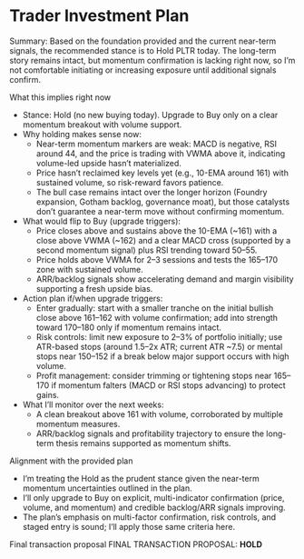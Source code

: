# Trader Investment Plan

Summary: Based on the foundation provided and the current near-term signals, the recommended stance is to Hold PLTR today. The long-term story remains intact, but momentum confirmation is lacking right now, so I’m not comfortable initiating or increasing exposure until additional signals confirm.

What this implies right now
- Stance: Hold (no new buying today). Upgrade to Buy only on a clear momentum breakout with volume support.
- Why holding makes sense now:
  - Near-term momentum markers are weak: MACD is negative, RSI around 44, and the price is trading with VWMA above it, indicating volume-led upside hasn’t materialized.
  - Price hasn’t reclaimed key levels yet (e.g., 10-EMA around 161) with sustained volume, so risk-reward favors patience.
  - The bull case remains intact over the longer horizon (Foundry expansion, Gotham backlog, governance moat), but those catalysts don’t guarantee a near-term move without confirming momentum.
- What would flip to Buy (upgrade triggers):
  - Price closes above and sustains above the 10-EMA (~161) with a close above VWMA (~162) and a clear MACD cross (supported by a second momentum signal) plus RSI trending toward 50–55.
  - Price holds above VWMA for 2–3 sessions and tests the 165–170 zone with sustained volume.
  - ARR/backlog signals show accelerating demand and margin visibility supporting a fresh upside bias.
- Action plan if/when upgrade triggers:
  - Enter gradually: start with a smaller tranche on the initial bullish close above 161–162 with volume confirmation; add into strength toward 170–180 only if momentum remains intact.
  - Risk controls: limit new exposure to 2–3% of portfolio initially; use ATR-based stops (around 1.5–2x ATR; current ATR ~7.5) or mental stops near 150–152 if a break below major support occurs with high volume.
  - Profit management: consider trimming or tightening stops near 165–170 if momentum falters (MACD or RSI stops advancing) to protect gains.
- What I’ll monitor over the next weeks:
  - A clean breakout above 161 with volume, corroborated by multiple momentum measures.
  - ARR/backlog signals and profitability trajectory to ensure the long-term thesis remains supported as momentum shifts.

Alignment with the provided plan
- I’m treating the Hold as the prudent stance given the near-term momentum uncertainties outlined in the plan.
- I’ll only upgrade to Buy on explicit, multi-indicator confirmation (price, volume, and momentum) and credible backlog/ARR signals improving.
- The plan’s emphasis on multi-factor confirmation, risk controls, and staged entry is sound; I’ll apply those same criteria here.

Final transaction proposal
FINAL TRANSACTION PROPOSAL: **HOLD**
